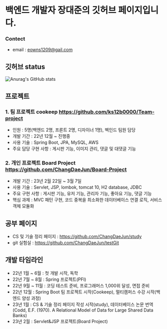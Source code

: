 # 백엔드 개발자 장대준의 깃허브 페이지입니다.

### Contect
* email : eowns1209@gail.com

## 깃허브 status
![Anurag's GitHub stats](https://github-readme-stats.vercel.app/api?username=ChangDaeJun&theme=dark&show_icons=true)

## 프로젝트

### 1. 팀 프로젝트 cookeep <https://github.com/ks12b0000/Team-project>
  * 인원 : 5명(백엔드 2명, 프론트 2명, 디자이너 1명), 벡인드 팀원 담당
  * 개발 기간 : 22년 12월 ~ 진행중
  * 사용 기술 : Spring Boot, JPA, MySQL, AWS
  * 주요 담당 구현 사항 : 게시판 기능, 이미지 관리, 댓글 및 대댓글 기능
  
### 2. 개인 프로젝트 Board Project <https://github.com/ChangDaeJun/Board-Project>
  * 개발 기간 : 23년 2월 22일 ~ 3월 7일
  * 사용 기술 : Servlet, JSP, lombok, tomcat 10, H2 database, JDBC
  * 주요 구현 사항 : 게시판 기능, 유저 기능, 관리자 기능, 좋아요 기능, 댓글 기능
  * 핵심 과제 : MVC 패턴 구현, 코드 중복을 최소화한 데이터베이스 연결 로직, 서비스 객체 모듈화
  
  
## 공부 페이지

* CS 및 기술 정리 페이지 : <https://github.com/ChangDaeJun/study>
* git 실험실 : https://github.com/ChangDaeJun/testGit

## 개발 타임라인
* 22년 1월 ~ 6월 : 첫 개발 시작, 독학
* 22년 7월 ~ 8월 : Spring 프로젝트(PFI)
* 22년 9월 ~ 11월 : 코딩 테스트 준비, 프로그래머스 1,000위 달성, 면접 준비
* 22년 12월 : Spring Boot 팀 프로젝트 시작(Cookeep), 멀티캠퍼스 수강 시작(백엔드 양성 과정)
* 23년 1월 : CS & 기술 정리 페이지 작성 시작(study), 데이터베이스 논문 번역(Codd, E.F. (1970). A Relational Model of Data for Large Shared Data Banks)
* 23년 2월 : Servlet&JSP 프로젝트(Board Project)
